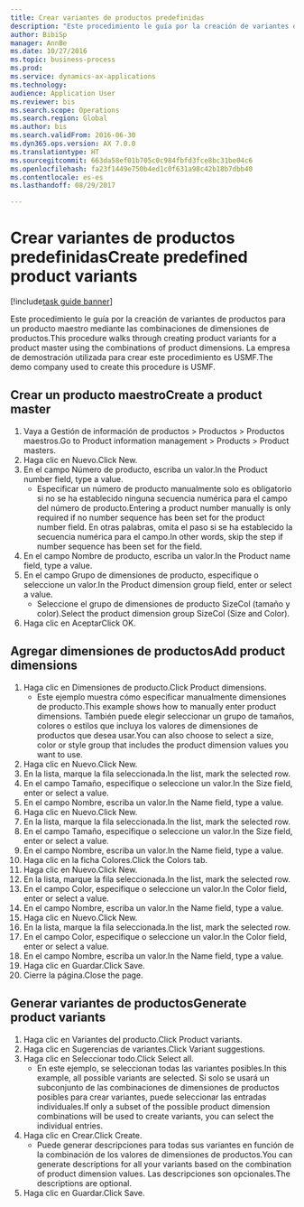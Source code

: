 ```yaml
--- 
title: Crear variantes de productos predefinidas
description: "Este procedimiento le guía por la creación de variantes de productos para un producto maestro mediante las combinaciones de dimensiones de productos."
author: BibiSp
manager: AnnBe
ms.date: 10/27/2016
ms.topic: business-process
ms.prod: 
ms.service: dynamics-ax-applications
ms.technology: 
audience: Application User
ms.reviewer: bis
ms.search.scope: Operations
ms.search.region: Global
ms.author: bis
ms.search.validFrom: 2016-06-30
ms.dyn365.ops.version: AX 7.0.0
ms.translationtype: HT
ms.sourcegitcommit: 663da58ef01b705c0c984fbfd3fce8bc31be04c6
ms.openlocfilehash: fa23f1449e750b4ed1c0f631a98c42b18b7dbb40
ms.contentlocale: es-es
ms.lasthandoff: 08/29/2017

---
```

# <a name="create-predefined-product-variants"></a><span data-ttu-id="6e2cd-103">Crear variantes de productos predefinidas</span><span class="sxs-lookup"><span data-stu-id="6e2cd-103">Create predefined product variants</span></span>

[!include[task guide banner](../../includes/task-guide-banner.md)]

<span data-ttu-id="6e2cd-104">Este procedimiento le guía por la creación de variantes de productos para un producto maestro mediante las combinaciones de dimensiones de productos.</span><span class="sxs-lookup"><span data-stu-id="6e2cd-104">This procedure walks through creating product variants for a product master using the combinations of product dimensions.</span></span> <span data-ttu-id="6e2cd-105">La empresa de demostración utilizada para crear este procedimiento es USMF.</span><span class="sxs-lookup"><span data-stu-id="6e2cd-105">The demo company used to create this procedure is USMF.</span></span>


## <a name="create-a-product-master"></a><span data-ttu-id="6e2cd-106">Crear un producto maestro</span><span class="sxs-lookup"><span data-stu-id="6e2cd-106">Create a product master</span></span>
1. <span data-ttu-id="6e2cd-107">Vaya a Gestión de información de productos > Productos > Productos maestros.</span><span class="sxs-lookup"><span data-stu-id="6e2cd-107">Go to Product information management > Products > Product masters.</span></span>
2. <span data-ttu-id="6e2cd-108">Haga clic en Nuevo.</span><span class="sxs-lookup"><span data-stu-id="6e2cd-108">Click New.</span></span>
3. <span data-ttu-id="6e2cd-109">En el campo Número de producto, escriba un valor.</span><span class="sxs-lookup"><span data-stu-id="6e2cd-109">In the Product number field, type a value.</span></span>
    * <span data-ttu-id="6e2cd-110">Especificar un número de producto manualmente solo es obligatorio si no se ha establecido ninguna secuencia numérica para el campo del número de producto.</span><span class="sxs-lookup"><span data-stu-id="6e2cd-110">Entering a product number manually is only required if no number sequence has been set for the product number field.</span></span> <span data-ttu-id="6e2cd-111">En otras palabras, omita el paso si se ha establecido la secuencia numérica para el campo.</span><span class="sxs-lookup"><span data-stu-id="6e2cd-111">In other words, skip the step if number sequence has been set for the field.</span></span>  
4. <span data-ttu-id="6e2cd-112">En el campo Nombre de producto, escriba un valor.</span><span class="sxs-lookup"><span data-stu-id="6e2cd-112">In the Product name field, type a value.</span></span>
5. <span data-ttu-id="6e2cd-113">En el campo Grupo de dimensiones de producto, especifique o seleccione un valor.</span><span class="sxs-lookup"><span data-stu-id="6e2cd-113">In the Product dimension group field, enter or select a value.</span></span>
    * <span data-ttu-id="6e2cd-114">Seleccione el grupo de dimensiones de producto SizeCol (tamaño y color).</span><span class="sxs-lookup"><span data-stu-id="6e2cd-114">Select the product dimension group SizeCol (Size and Color).</span></span>  
6. <span data-ttu-id="6e2cd-115">Haga clic en Aceptar</span><span class="sxs-lookup"><span data-stu-id="6e2cd-115">Click OK.</span></span>

## <a name="add-product-dimensions"></a><span data-ttu-id="6e2cd-116">Agregar dimensiones de productos</span><span class="sxs-lookup"><span data-stu-id="6e2cd-116">Add product dimensions</span></span>
1. <span data-ttu-id="6e2cd-117">Haga clic en Dimensiones de producto.</span><span class="sxs-lookup"><span data-stu-id="6e2cd-117">Click Product dimensions.</span></span>
    * <span data-ttu-id="6e2cd-118">Este ejemplo muestra cómo especificar manualmente dimensiones de producto.</span><span class="sxs-lookup"><span data-stu-id="6e2cd-118">This example shows how to manually enter product dimensions.</span></span> <span data-ttu-id="6e2cd-119">También puede elegir seleccionar un grupo de tamaños, colores o estilos que incluya los valores de dimensiones de productos que desea usar.</span><span class="sxs-lookup"><span data-stu-id="6e2cd-119">You can also choose to select a size, color or style group that includes the product dimension values you want to use.</span></span>  
2. <span data-ttu-id="6e2cd-120">Haga clic en Nuevo.</span><span class="sxs-lookup"><span data-stu-id="6e2cd-120">Click New.</span></span>
3. <span data-ttu-id="6e2cd-121">En la lista, marque la fila seleccionada.</span><span class="sxs-lookup"><span data-stu-id="6e2cd-121">In the list, mark the selected row.</span></span>
4. <span data-ttu-id="6e2cd-122">En el campo Tamaño, especifique o seleccione un valor.</span><span class="sxs-lookup"><span data-stu-id="6e2cd-122">In the Size field, enter or select a value.</span></span>
5. <span data-ttu-id="6e2cd-123">En el campo Nombre, escriba un valor.</span><span class="sxs-lookup"><span data-stu-id="6e2cd-123">In the Name field, type a value.</span></span>
6. <span data-ttu-id="6e2cd-124">Haga clic en Nuevo.</span><span class="sxs-lookup"><span data-stu-id="6e2cd-124">Click New.</span></span>
7. <span data-ttu-id="6e2cd-125">En la lista, marque la fila seleccionada.</span><span class="sxs-lookup"><span data-stu-id="6e2cd-125">In the list, mark the selected row.</span></span>
8. <span data-ttu-id="6e2cd-126">En el campo Tamaño, especifique o seleccione un valor.</span><span class="sxs-lookup"><span data-stu-id="6e2cd-126">In the Size field, enter or select a value.</span></span>
9. <span data-ttu-id="6e2cd-127">En el campo Nombre, escriba un valor.</span><span class="sxs-lookup"><span data-stu-id="6e2cd-127">In the Name field, type a value.</span></span>
10. <span data-ttu-id="6e2cd-128">Haga clic en la ficha Colores.</span><span class="sxs-lookup"><span data-stu-id="6e2cd-128">Click the Colors tab.</span></span>
11. <span data-ttu-id="6e2cd-129">Haga clic en Nuevo.</span><span class="sxs-lookup"><span data-stu-id="6e2cd-129">Click New.</span></span>
12. <span data-ttu-id="6e2cd-130">En la lista, marque la fila seleccionada.</span><span class="sxs-lookup"><span data-stu-id="6e2cd-130">In the list, mark the selected row.</span></span>
13. <span data-ttu-id="6e2cd-131">En el campo Color, especifique o seleccione un valor.</span><span class="sxs-lookup"><span data-stu-id="6e2cd-131">In the Color field, enter or select a value.</span></span>
14. <span data-ttu-id="6e2cd-132">En el campo Nombre, escriba un valor.</span><span class="sxs-lookup"><span data-stu-id="6e2cd-132">In the Name field, type a value.</span></span>
15. <span data-ttu-id="6e2cd-133">Haga clic en Nuevo.</span><span class="sxs-lookup"><span data-stu-id="6e2cd-133">Click New.</span></span>
16. <span data-ttu-id="6e2cd-134">En la lista, marque la fila seleccionada.</span><span class="sxs-lookup"><span data-stu-id="6e2cd-134">In the list, mark the selected row.</span></span>
17. <span data-ttu-id="6e2cd-135">En el campo Color, especifique o seleccione un valor.</span><span class="sxs-lookup"><span data-stu-id="6e2cd-135">In the Color field, enter or select a value.</span></span>
18. <span data-ttu-id="6e2cd-136">En el campo Nombre, escriba un valor.</span><span class="sxs-lookup"><span data-stu-id="6e2cd-136">In the Name field, type a value.</span></span>
19. <span data-ttu-id="6e2cd-137">Haga clic en Guardar.</span><span class="sxs-lookup"><span data-stu-id="6e2cd-137">Click Save.</span></span>
20. <span data-ttu-id="6e2cd-138">Cierre la página.</span><span class="sxs-lookup"><span data-stu-id="6e2cd-138">Close the page.</span></span>

## <a name="generate-product-variants"></a><span data-ttu-id="6e2cd-139">Generar variantes de productos</span><span class="sxs-lookup"><span data-stu-id="6e2cd-139">Generate product variants</span></span>
1. <span data-ttu-id="6e2cd-140">Haga clic en Variantes del producto.</span><span class="sxs-lookup"><span data-stu-id="6e2cd-140">Click Product variants.</span></span>
2. <span data-ttu-id="6e2cd-141">Haga clic en Sugerencias de variantes.</span><span class="sxs-lookup"><span data-stu-id="6e2cd-141">Click Variant suggestions.</span></span>
3. <span data-ttu-id="6e2cd-142">Haga clic en Seleccionar todo.</span><span class="sxs-lookup"><span data-stu-id="6e2cd-142">Click Select all.</span></span>
    * <span data-ttu-id="6e2cd-143">En este ejemplo, se seleccionan todas las variantes posibles.</span><span class="sxs-lookup"><span data-stu-id="6e2cd-143">In this example, all possible variants are selected.</span></span> <span data-ttu-id="6e2cd-144">Si solo se usará un subconjunto de las combinaciones de dimensiones de productos posibles para crear variantes, puede seleccionar las entradas individuales.</span><span class="sxs-lookup"><span data-stu-id="6e2cd-144">If only a subset of the possible product dimension combinations will be used to create variants, you can select the individual entries.</span></span>  
4. <span data-ttu-id="6e2cd-145">Haga clic en Crear.</span><span class="sxs-lookup"><span data-stu-id="6e2cd-145">Click Create.</span></span>
    * <span data-ttu-id="6e2cd-146">Puede generar descripciones para todas sus variantes en función de la combinación de los valores de dimensiones de productos.</span><span class="sxs-lookup"><span data-stu-id="6e2cd-146">You can generate descriptions for all your variants based on the combination of product dimension values.</span></span> <span data-ttu-id="6e2cd-147">Las descripciones son opcionales.</span><span class="sxs-lookup"><span data-stu-id="6e2cd-147">The descriptions are optional.</span></span>  
5. <span data-ttu-id="6e2cd-148">Haga clic en Guardar.</span><span class="sxs-lookup"><span data-stu-id="6e2cd-148">Click Save.</span></span>


